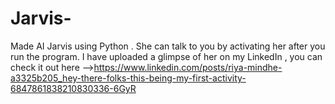 # Jarvis-
Made AI Jarvis using Python . She can talk to you by activating her after  you run the program. 
I have uploaded a glimpse of her on my LinkedIn , you can check it out here -->https://www.linkedin.com/posts/riya-mindhe-a3325b205_hey-there-folks-this-being-my-first-activity-6847861838210830336-6GyR
